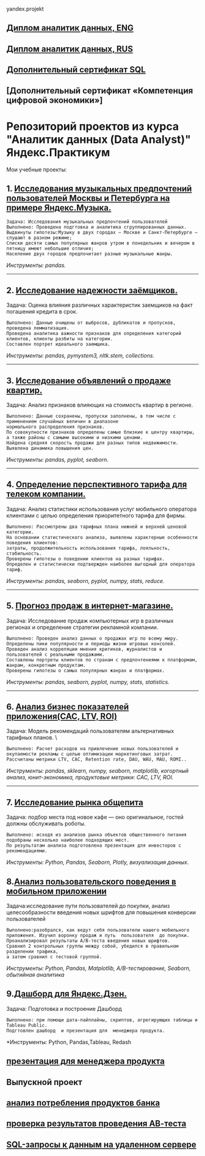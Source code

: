 yandex.projekt
## [Диплом аналитик данных, ENG](https://github.com/KalistratovAlexanderS/yandex.projekt/blob/main/Kalistratov%20Alexander_20222%D0%A6%D0%9F%D0%94%D0%9000499.pdf)

## [Диплом аналитик данных, RUS](https://github.com/KalistratovAlexanderS/yandex.projekt/blob/main/%D0%94%D0%B8%D0%BF%D0%BB%D0%BE%D0%BC_%D0%9A%D0%B0%D0%BB%D0%B8%D1%81%D1%82%D1%80%D0%B0%D1%82%D0%BE%D0%B2%20%D0%90%D0%BB%D0%B5%D0%BA%D1%81%D0%B0%D0%BD%D0%B4%D1%80_20222%D0%A6%D0%9F%D0%94%D0%9000499.pdf)

## [Дополнительный cертификат SQL](https://github.com/KalistratovAlexanderS/yandex.projekt/blob/main/%D0%A1%D0%B5%D1%80%D1%82%D0%B8%D1%84%D0%B8%D0%BA%D0%B0%D1%82_SQL_stepik-63054-4b5afbe.pdf)


## [Дополнительный cертификат «Компетенция цифровой экономики»] 

# Репозиторий проектов из курса "Аналитик данных (Data Analyst)" Яндекс.Практикум

Мои учебные проекты:

## 1. [Исследования музыкальных предпочтений пользователей Москвы и Петербурга на примере Яндекс.Музыка.](https://github.com/KalistratovAlexanderS/yandex.projekt/blob/main/1_users_music.ipynb)
  
```
Задача: Исследования музыкальных предпочтений пользователей
Выполнено: Проведена подгтовка и аналитика сгруппированных данных.
Выдвинуты гипотезы:Музыку в двух городах — Москве и Санкт-Петербурге — слушают в разном режиме;
Списки десяти самых популярных жанров утром в понедельник и вечером в пятницу имеют небольшие отличия;
Население двух городов предпочитает разные музыкальные жанры. 
```
*Инструменты: pandas.*

____
## 2. [Исследование надежности заёмщиков.](https://github.com/KalistratovAlexanderS/yandex.projekt/blob/main/2_Client_Bank.ipynb)
Задача: Оценка влияния различных характеристик заемщиков на факт погашения кредита в срок. 
```
Выполнено: Данные очищены от выбросов, дубликатов и пропусков, проведена лемматизация. 
Проведена аналитика важности признаков для определения категорий клиентов, клиенты разбиты на категории. 
Составлен портрет идеального заемщика.
```
*Инструменты: pandas, pymystem3, nltk.stem, collections.*
____
## 3. [Исследование объявлений о продаже квартир.](https://github.com/KalistratovAlexanderS/yandex.projekt/blob/main/3_Analysis_sales_avito.ipynb)
Задача: Анализ признаков влияющих на стоимость квартир в регионе. 
```
Выполнено: Данные сохранены, пропуски заполнены, в том числе с применением случайных величин в диапазоне 
нормального распределения признаков. 
По совокупности признаков определены самые близкие к центру квартиры, а также районы с самыми высокими и низкими ценами. 
Найдена средняя скорость продажи для разных типов недвижимости. Выявлена динамика повышения цен. 
```
*Инструменты: pandas, pyplot, seaborn.*
____
## 4. [Определение перспективного тарифа для телеком компании.](https://github.com/KalistratovAlexanderS/yandex.projekt/blob/main/4_Analysis_users_tarif.ipynb)
Задача: Анализ статистики использования услуг мобильного оператора клиентами с целью определения приоритетного тарифа для фирмы. 
```
Выполнено: Рассмотрены два тарифных плана нижней и верхней ценовой категории. 
На основании статистического анализа, выявлены характерные особенности поведения клиентов: 
затраты, продолжительность использования тарифа, лояльность, стабильность. 
Проверены гипотезы о поведении клиентов на разных тарифах. 
Определен и статистически подтвержден наиболее выгодный для оператора тариф. 
```
*Инструменты: pandas, seaborn, pyplot, numpy, stats, reduce.*
____
## 5. [Прогноз продаж в интернет-магазине.](https://github.com/KalistratovAlexanderS/yandex.projekt/blob/main/5_Sales_web.ipynb)
Задача: Исследование продаж компьютерных игр в различных регионах и определение стратегии рекламной компании. 
```
Выполнено: Проведен анализ данных о продажах игр по всему миру. 
Определены пики популярности и периоды жизни игровых консолей. 
Проведен анализ корреляции мнения критиков, журналистов и пользователей с реальными продажами. 
Составлены портреты клиентов по странам с предпочтениями к платформам, жанрам, конкретным продуктам. 
Проверены гипотезы о самых популярных жанрах и платформах. 
```
*Инструменты: pandas, seaborn, pyplot, numpy, stats, statistics.*
____
## 6. [Анализ бизнес показателей приложения(CAC, LTV, ROI)](https://github.com/KalistratovAlexanderS/yandex.projekt/blob/main/6_Analysis_business_decktop_app(CAC%2CLTV%2CROI).ipynb)
Задача: Модель рекомендаций пользователям альтернативных тарифных планов. \
```
Выполнено: Расчет расходов на привлечение новых пользователей и окупаемости рекламы c целью оптимизации маркетинговых затрат.
Рассчитаны метрики LTV, CAC, Retention rate, DAU, WAU, MAU, ROMI..

```
*Инструменты: pandas, sklearn, numpy, seaborn, matplotlib, когортный анализ, юнит-экономика, продуктовые метрики: CAC, LTV, ROI.*
____


## 7. [Исследование рынка общепита](https://github.com/KalistratovAlexanderS/yandex.projekt/blob/main/7_Business_Cafe_Moscow.ipynb)
Задача: подбор места под новое кафе — оно оригинальное, гостей должны обслуживать роботы. 
```
Выполнено: исходя из анализов рынка объектов общественного питания подобраны несколько наиболее подходящих мест. 
По результатам анализа подготовлена презентация для инвесторов с рекомендациями.
```
*Инструменты: Python, Pandas, Seaborn, Plotly, визуализация данных.*

## 8.[Анализ пользовательского поведения в мобильном приложении](https://github.com/KalistratovAlexanderS/yandex.projekt/blob/main/8_Mobile_app(AA_AB).ipynb)
Задача:исследование пути пользователей до покупки, анализ целесообразности введения новых шрифтов для повышения конверсии пользователей
```
Выполнено:разобрался, как ведут себя пользователи нашего мобильного приложения. Изучил воронку продаж и путь  пользователя  до покупки.
Проанализировал результаты A/B-теста введения новых шрифтов. 
Сравнил 2 контрольных группы между собой, убедился в правильном разделении трафика,
а затем сравнил с тестовой группой.
```
*Инструменты: Python, Pandas, Matplotlib, A/B-тестирование, Seaborn, обытийная аналитика*


## 9.[Дашборд для Яндекс.Дзен.](https://public.tableau.com/app/profile/as7053/viz/Book1_as_15_13/Dashboard1?publish=yes) 
Задача: Подготовка и построение Дашборд
```
Выполнено: при помощи дата-пайплайны, скриптов, агрегирующих таблицы и Tableau Public.
Подгтовлен дашборд  и презентация для  менеджера продукта.
```
*Инструменты: Python, Pandas,Tableau, Redash
## [презентация для  менеджера продукта](https://github.com/KalistratovAlexanderS/yandex.projekt/blob/main/9_%D0%94%D0%B0%D1%88%D0%B1%D0%BE%D1%80%D0%B4%20%D0%B4%D0%BB%D1%8F%20%D0%AF%D0%BD%D0%B4%D0%B5%D0%BA%D1%81.%D0%94%D0%B7%D0%B5%D0%BD.pdf)

## Выпускной проект

## [анализ потребления  продуктов банка](https://github.com/KalistratovAlexanderS/yandex.projekt/blob/main/Bank_pro.ipynb)

## [проверка результатов проведения АВ-теста](https://github.com/KalistratovAlexanderS/yandex.projekt/blob/main/ab_test.ipynb)

## [SQL-запросы к данным на удаленном сервере](https://github.com/KalistratovAlexanderS/yandex.projekt/blob/main/sql.ipynb)


